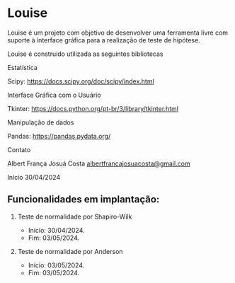 # Louise

Louise é um projeto com objetivo de desenvolver uma ferramenta livre com suporte à interface gráfica para a realização de teste de hipótese.

Louise é construído utilizada as seguintes bibliotecas

Estatística

Scipy: https://docs.scipy.org/doc/scipy/index.html

Interface Gráfica com o Usuário

Tkinter: https://docs.python.org/pt-br/3/library/tkinter.html

Manipulação de dados

Pandas: https://pandas.pydata.org/

Contato

Albert França Josuá Costa
albertfrancajosuacosta@gmail.com

Início 30/04/2024

## Funcionalidades em implantação:

1. Teste de normalidade por Shapiro-Wilk
    - Início: 30/04/2024.
    - Fim: 03/05/2024.

2. Teste de normalidade por Anderson
    - Início: 03/05/2024.
    - Fim: 03/05/2024.


